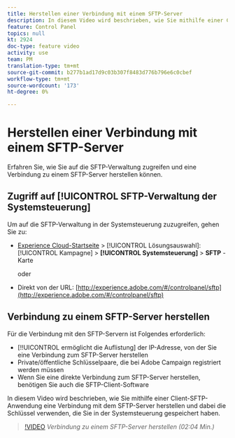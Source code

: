 ```yaml
---
title: Herstellen einer Verbindung mit einem SFTP-Server
description: In diesem Video wird beschrieben, wie Sie mithilfe einer Client-SFTP-Anwendung eine Verbindung mit dem SFTP-Server herstellen und dabei die Schlüssel verwenden, die Sie in der Systemsteuerung gespeichert haben.
feature: Control Panel
topics: null
kt: 2924
doc-type: feature video
activity: use
team: PM
translation-type: tm+mt
source-git-commit: b277b1ad17d9c03b307f8483d776b796e6c0cbef
workflow-type: tm+mt
source-wordcount: '173'
ht-degree: 0%

---
```



# Herstellen einer Verbindung mit einem SFTP-Server

Erfahren Sie, wie Sie auf die SFTP-Verwaltung zugreifen und eine Verbindung zu einem SFTP-Server herstellen können.

## Zugriff auf [!UICONTROL SFTP-Verwaltung der Systemsteuerung]

Um auf die SFTP-Verwaltung in der Systemsteuerung zuzugreifen, gehen Sie zu:

* [Experience Cloud-Startseite](https://experience.adobe.com/#/home) > [!UICONTROL Lösungsauswahl]: [!UICONTROL Kampagne] > **[!UICONTROL Systemsteuerung]** > **SFTP** -Karte

   oder
* Direkt von der URL: [http://experience.adobe.com/#/controlpanel/sftp](http://experience.adobe.com/#/controlpanel/sftp)

## Verbindung zu einem SFTP-Server herstellen

Für die Verbindung mit den SFTP-Servern ist Folgendes erforderlich:

* [!!UICONTROL ermöglicht die Auflistung] der IP-Adresse, von der Sie eine Verbindung zum SFTP-Server herstellen
* Private/öffentliche Schlüsselpaare, die bei Adobe Campaign registriert werden müssen
* Wenn Sie eine direkte Verbindung zum SFTP-Server herstellen, benötigen Sie auch die SFTP-Client-Software

In diesem Video wird beschrieben, wie Sie mithilfe einer Client-SFTP-Anwendung eine Verbindung mit dem SFTP-Server herstellen und dabei die Schlüssel verwenden, die Sie in der Systemsteuerung gespeichert haben.

>[!VIDEO](https://video.tv.adobe.com/v/27263?quality=12)
*Verbindung zu einem SFTP-Server herstellen (02:04 Min.)*
